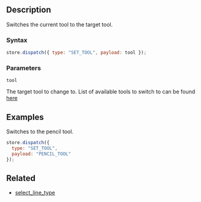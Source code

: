## Description

Switches the current tool to the target tool.

### Syntax

```js
store.dispatch({ type: "SET_TOOL", payload: tool });
```

### Parameters

`tool`

The target tool to change to. List of available tools to switch to can be found [here](../External/tools.json)

## Examples

Switches to the pencil tool.

```js
store.dispatch({
  type: "SET_TOOL",
  payload: "PENCIL_TOOL"
});
```

## Related

- [select_line_type](./select_line_type.md)
